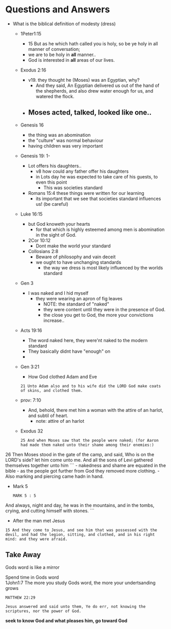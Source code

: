 # Questions and Answers

- What is the biblical definition of modesty (dress)
  - 1Peter1:15
    - 15 But as he which hath called you is holy, so be ye holy in all manner of conversation;
    - we are to be holy in **all** manner..
    - God is interested in **all** areas of our lives.
  - Exodus 2:16
    - v19. they thought he (Moses) was an Egyptian, why?
      - And they said, An Egyptian delivered us out of the hand of the shepherds, and also drew water enough for us, and watered the flock.
    - Moses acted, talked, looked like one..
      - 
  - Genesis 16
    - the thing was an abomination
    - the "culture" was normal behaviour
    - having children was very important 
  - Genesis 19: 1- 
    - Lot offers his daughters..
      - v8 how could any father offer his daughters
      - in Lots day he was expected to take care of his guests, to even this point
        - This was societies standard
    - Romans 15:4 these things were written for our learning
      - its important that we see that societies standard influences us! (be careful)
  - Luke 16:15
    - but God knoweth your hearts
      - for that which is highly esteemed among men is abomination in the sight of God.
    - 2Cor 10:12
      - Dont make the world your standard
    - Collosians 2:8
      - Beware of philosophy and vain deceit
      - we ought to have unchanging standards
        - the way we dress is most likely influenced by the worlds standard
  - Gen 3
    - I was naked and I hid myself
      - they were wearing an apron of fig leaves
        - NOTE: the standard of "naked" 
        - they were content until they were in the presence of God.
        - the close you get to God, the more your convictions increase..
        
  - Acts 19:16
    - The word naked here, they were'nt naked to the modern standard
    - They basically didnt have "enough" on
    - 
  - Gen 3:21
    - How God clothed Adam and Eve
    ```
    21 Unto Adam also and to his wife did the LORD God make coats of skins, and clothed them.
    ```
  - prov: 7:10
    - And, behold, there met him a woman with the attire of an harlot, and subtil of heart.
      - note: attire of an harlot
      
  - Exodus 32
    ```
    25 And when Moses saw that the people were naked; (for Aaron had made them naked unto their shame among their enemies:)

26 Then Moses stood in the gate of the camp, and said, Who is on the LORD's side? let him come unto me. And all the sons of Levi gathered themselves together unto him
    ```
    - nakedness and shame are equated in the bible
    - as the people got further from God they removed more clothing. 
    - Also marking and piercing came hadn in hand.
  - Mark 5
    ```
    MARK 5 : 5
And always, night and day, he was in the mountains, and in the tombs, crying, and cutting himself with stones.
    ```
    
  - After the man met Jesus
  ```
  15 And they come to Jesus, and see him that was possessed with the devil, and had the legion, sitting, and clothed, and in his right mind: and they were afraid.
  ```
  
## Take Away
Gods word is like a mirror  

Spend time in Gods word  
1John1:7 The more you study Gods word, the more your undertsanding grows  
```
MATTHEW 22:29

Jesus answered and said unto them, Ye do err, not knowing the scriptures, nor the power of God.
```

**seek to know God and what pleases him, go toward God**  

